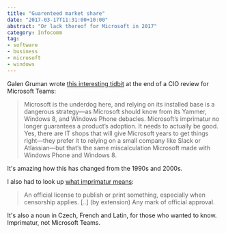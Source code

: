 ```yaml
---
title: "Guarenteed market share"
date: "2017-03-17T11:31:00+10:00"
abstract: "Or lack thereof for Microsoft in 2017"
category: Infocomm
tag:
- software
- business
- microsoft
- windows
---
```

Galen Gruman wrote [this interesting tidbit] at the end of a CIO review for Microsoft Teams:

> Microsoft is the underdog here, and relying on its installed base is a dangerous strategy—as Microsoft should know from its Yammer, Windows 8, and Windows Phone debacles. Microsoft’s imprimatur no longer guarantees a product’s adoption. It needs to actually be good. Yes, there are IT shops that will give Microsoft years to get things right—they prefer it to relying on a small company like Slack or Atlassian—but that’s the same miscalculation Microsoft made with Windows Phone and Windows 8.

It's amazing how this has changed from the 1990s and 2000s.

I also had to look up [what imprimatur means]:

> An official license to publish or print something, especially when censorship applies. \[..\] (by extension) Any mark of official approval. 

It's also a noun in Czech, French and Latin, for those who wanted to know. Imprimatur, not Microsoft Teams.

[this interesting tidbit]: http://www.cio.com/article/3180770/collaboration/review-microsoft-teams-almost-as-bad-as-its-beta.html
[what imprimatur means]: https://en.wiktionary.org/wiki/imprimatur

